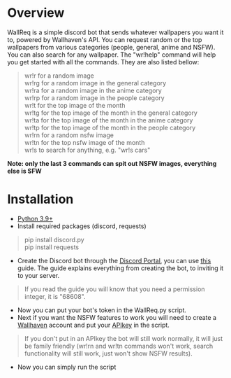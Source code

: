 # Overview
WallReq is a simple discord bot that sends whatever wallpapers you want it to, powered by Wallhaven's API. You can request random or the top wallpapers from various
categories (people, general, anime and NSFW). You can also search for any wallpaper.
The "wr!help" command will help you get started with all the commands. They are also listed bellow:

> wr!r for a random image\
> wr!rg for a random image in the general category\
> wr!ra for a random image in the anime category\
> wr!rp for a random image in the people category\
> wr!t for the top image of the month\
> wr!tg for the top image of the month in the general category\
> wr!ta for the top image of the month in the anime category\
> wr!tp for the top image of the month in the people category\
> wr!rn for a random nsfw image\
> wr!tn for the top nsfw image of the month\
> wr!s to search for anything, e.g. "wr!s cars"

**Note: only the last 3 commands can spit out NSFW images, everything else is SFW**

# Installation
- [Python 3.9+](https://www.python.org/downloads/)
- Install required packages (discord, requests)
> pip install discord.py\
> pip install requests
- Create the Discord bot through the [Discord Portal](https://discord.com/developers/applications), you can use [this](https://github.com/reactiflux/discord-irc/wiki/Creating-a-discord-bot-&-getting-a-token) guide.
  The guide explains everything from creating the bot, to inviting it to your server.
> If you read the guide you will know that you need a permission integer, it is "68608".
- Now you can put your bot's token in the WallReq.py script.
- Next if you want the NSFW features to work you will need to create a [Wallhaven](https://wallhaven.cc/join) account and put your [APIkey](https://wallhaven.cc/settings/account) in the script.
> If you don't put in an APIkey the bot will still work normally, it will just be family friendly (wr!rn and wr!tn commands won't work, search functionality will still work, just won't show NSFW results).
- Now you can simply run the script
